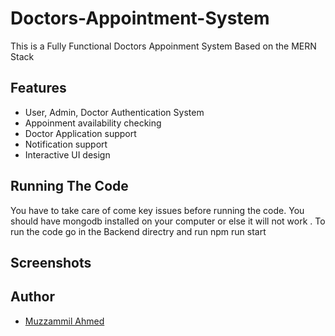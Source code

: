 # Doctors-Appointment-System

This is a Fully Functional Doctors Appoinment System Based on the MERN Stack
## Features

- User, Admin, Doctor Authentication System
- Appoinment availability checking
- Doctor Application support
- Notification support
- Interactive UI design

##  Running The Code
You have to take care of come key issues before running the code. You should have mongodb installed on your computer or else it will not work . To run the code go in the Backend directry and run npm run start

## Screenshots

## Author
- [Muzzammil Ahmed](https://github.com/muzz05)
